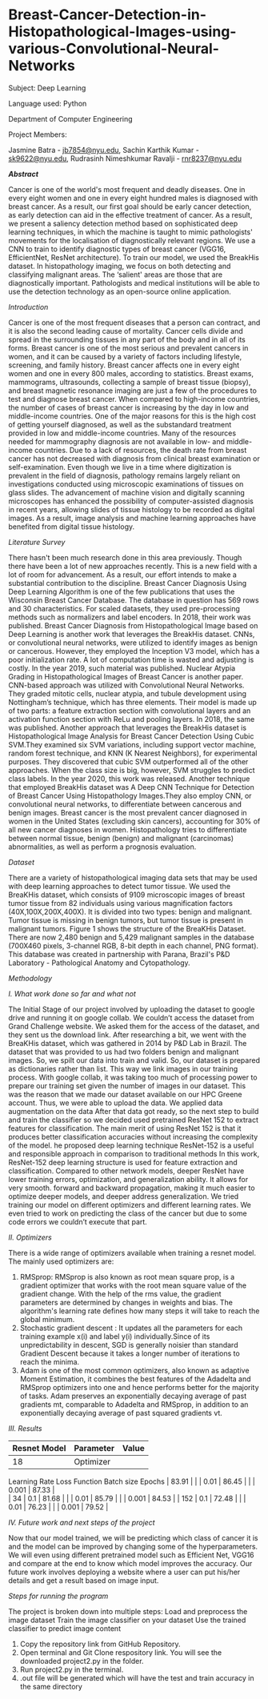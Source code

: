 # Breast-Cancer-Detection-in-Histopathological-Images-using-various-Convolutional-Neural-Networks

Subject: Deep Learning

Language used: Python

Department of Computer Engineering

Project Members:

Jasmine Batra - jb7854@nyu.edu, Sachin Karthik Kumar - sk9622@nyu.edu, Rudrasinh Nimeshkumar Ravalji - rnr8237@nyu.edu


***Abstract*** 
 
Cancer is one of the world's most frequent and deadly diseases. One in every eight women and one in every eight hundred males is diagnosed with breast cancer. As a result, our first goal should be early cancer detection, as early detection can aid in the effective treatment of cancer. As a result, we present a saliency detection method based on sophisticated deep learning techniques, in which the machine is taught to mimic pathologists' movements for the localisation of diagnostically relevant regions. We use a CNN to train to identify diagnostic types of breast cancer (VGG16, EfficientNet, ResNet architecture). To train our model, we used the BreakHis dataset. In histopathology imaging, we focus on both detecting and classifying malignant areas. The ‘salient' areas are those that are diagnostically important. Pathologists and medical institutions will be able to use the detection technology as an open-source online application.

  
*Introduction*

Cancer is one of the most frequent diseases that a person can contract, and it is also the second leading cause of mortality. Cancer cells divide and spread in the surrounding tissues in any part of the body and in all of its forms. Breast cancer is one of the most serious and prevalent cancers in women, and it can be caused by a variety of factors including lifestyle, screening, and family history. Breast cancer affects one in every eight women and one in every 800 males, according to statistics. Breast exams, mammograms, ultrasounds, collecting a sample of breast tissue (biopsy), and breast magnetic resonance imaging are just a few of the procedures to test and diagnose breast cancer. When compared to high-income countries, the number of cases of breast cancer is increasing by the day in low and middle-income countries. One of the major reasons for this is the high cost of getting yourself diagnosed, as well as the substandard treatment provided in low and middle-income countries. Many of the resources needed for mammography diagnosis are not available in low- and middle-income countries. Due to a lack of resources, the death rate from breast cancer has not decreased with diagnosis from clinical breast examination or self-examination. Even though we live in a time where digitization is prevalent in the field of diagnosis, pathology remains largely reliant on investigations conducted using microscopic examinations of tissues on glass slides. The advancement of machine vision and digitally scanning microscopes has enhanced the possibility of computer-assisted diagnosis in recent years, allowing slides of tissue histology to be recorded as digital images. As a result, image analysis and machine learning approaches have benefited from digital tissue histology.


*Literature Survey*

There hasn't been much research done in this area previously. Though there have been a lot of new approaches recently. This is a new field with a lot of room for advancement. As a result, our effort intends to make a substantial contribution to the discipline. 
Breast Cancer Diagnosis Using Deep Learning Algorithm is one of the few publications that uses the Wisconsin Breast Cancer Database. The database in question has 569 rows and 30 characteristics. For scaled datasets, they used pre-processing methods such as normalizers and label encoders. In 2018, their work was published. Breast Cancer Diagnosis from Histopathological Image based on Deep Learning is another work that leverages the BreakHis dataset. CNNs, or convolutional neural networks, were utilized to identify images as benign or cancerous. However, they employed the Inception V3 model, which has a poor initialization rate. A lot of computation time is wasted and adjusting is costly. 
In the year 2019, such material was published. Nuclear Atypia Grading in Histopathological Images of Breast Cancer is another paper. CNN-based approach was utilized with Convolutional Neural Networks. They graded mitotic cells, nuclear atypia, and tubule development using Nottingham’s technique, which has three elements. Their model is made up of two parts: a feature extraction section with convolutional layers and an activation function section with ReLu and pooling layers. 
 In 2018, the same was published. Another approach that leverages the BreakHis dataset is Histopathological Image Analysis for Breast Cancer Detection Using Cubic SVM.They examined six SVM variations, including support vector machine, random forest technique, and KNN (K Nearest Neighbors), for experimental purposes. They discovered that cubic SVM outperformed all of the other approaches. When the class size is big, however, SVM struggles to predict class labels. In the year 2020, this work was released. 
Another technique that employed BreakHis dataset was A Deep CNN Technique for Detection of Breast Cancer Using Histopathology Images.They also employ CNN, or convolutional neural networks, to differentiate between cancerous and benign images. Breast cancer is the most prevalent cancer diagnosed in women in the United States (excluding skin cancers), accounting for 30% of all new cancer diagnoses in women. Histopathology tries to differentiate between normal tissue, benign (benign) and malignant (carcinomas) abnormalities, as well as perform a prognosis evaluation. 

*Dataset*

There are a variety of histopathological imaging data sets that may be used with deep learning approaches to detect tumor tissue. We used the BreaKHis dataset, which consists of 9109 microscopic images of breast tumor tissue from 82 individuals using various magnification factors (40X,100X,200X,400X). It is divided into two types: benign and malignant. Tumor tissue is missing in benign tumors, but tumor tissue is present in malignant tumors. Figure 1 shows the structure of the BreaKHis Dataset.  There are now 2,480 benign and 5,429 malignant samples in the database (700X460 pixels, 3-channel RGB, 8-bit depth in each channel, PNG format). This database was created in partnership with Parana, Brazil's P&D Laboratory - Pathological Anatomy and Cytopathology.


*Methodology*

*I. What work done so far and what not*

The Initial Stage of our project involved by uploading the dataset to google drive and running it on google collab. We couldn’t access the dataset from Grand Challenge website. We asked them for the access of the dataset, and they sent us the download link. After researching a bit, we went with the BreaKHis dataset, which was gathered in 2014 by P&D Lab in Brazil. The dataset that was provided to us had two folders benign and malignant images.  So, we spilt our data into train and valid. So, our dataset is prepared as dictionaries rather than list. This way we link images in our training process. With google collab, it was taking too much of processing power to prepare our training set given the number of images in our dataset.  This was the reason that we made our dataset available on our HPC Greene account. Thus, we were able to upload the data. We applied data augmentation on the data After that data got ready, so the next step to build and train the classifier so we decided used pretrained ResNet 152 to extract features for classification. The main merit of using ResNet 152 is that it produces better classification accuracies without increasing the complexity of the model. he proposed deep learning technique ResNet-152 is a useful and responsible approach in comparison to traditional methods In this work, ResNet-152 deep learning structure is used for feature extraction and classification. Compared to other network models, deeper ResNet have lower training errors, optimization, and generalization ability. It allows for very smooth. forward and backward propagation, making it much easier to optimize deeper models, and deeper address generalization. We tried training our model on different optimizers and different learning rates. We even tried to work on predicting the class of the cancer but due to some code errors we couldn’t execute that part.


*II. Optimizers*

There is a wide range of optimizers available when training a resnet model. The mainly used optimizers are:

  1. RMSprop:
  RMSprop is also known as root mean square prop, is a gradient optimizer that works with the root mean square value of the gradient change. With the help of the rms value, the gradient parameters are determined by changes in weights and bias. The algorithm's learning rate defines how many steps it will take to reach the global minimum.
  2. Stochastic gradient descent :
  It updates all the parameters for each training example x(i) and label y(i) individually.Since of its unpredictability in descent, SGD is generally noisier than standard Gradient Descent because it takes a longer number of iterations to reach the minima.
  3. Adam is one of the most common optimizers, also known as adaptive Moment Estimation, it combines the best features of the Adadelta and RMSprop optimizers into one and hence performs better for the majority of tasks. Adam preserves an exponentially decaying average of past gradients mt, comparable to Adadelta and RMSprop, in addition to an exponentially decaying average of past squared gradients vt.

*III. Results*

|		Resnet Model	  | Parameter |		Value	 |
| ------------- | ------------- |	------------ |			
| 		18 			|		 	Optimizer
Learning Rate 
Loss Function
Batch size
Epochs    		|			83.91		 |
| 		   	  | 		0.01   		|			86.45		 |
| 		  		|		 	0.001 		|			87.33		 |			
| 		34		|		 	0.1    		|			81.68		 |
| 			  | 		0.01   		|			85.79		 |
| 				|		 	0.001			|			84.53		 |
| 		152		  | 		0.1    		|			72.48		 |
| 				|		 	0.01   		|			76.23		 |
| 					|		 	0.001			|			79.52		 |


*IV. Future work and next steps of the project*

Now that our model trained, we will be predicting which class of cancer it is and the model can be improved by changing some of the hyperparameters. We will even using different pretrained model such as Efficient Net, VGG16 and compare at the end to know which model improves the accuracy. Our future work involves deploying a website where a user can put his/her details and get a result based on image input.


*Steps for running the program*

The project is broken down into multiple steps:
Load and preprocess the image dataset Train the image classifier on your dataset 
Use the trained classifier to predict image content

  1. Copy the repository link from GitHub Repository.
  2. Open terminal and Git Clone respository link. You will see the downloaded project2.py in the folder.
  3. Run project2.py in the terminal.
  4. .out file will be generated which will have the test and train accuracy in the same directory
